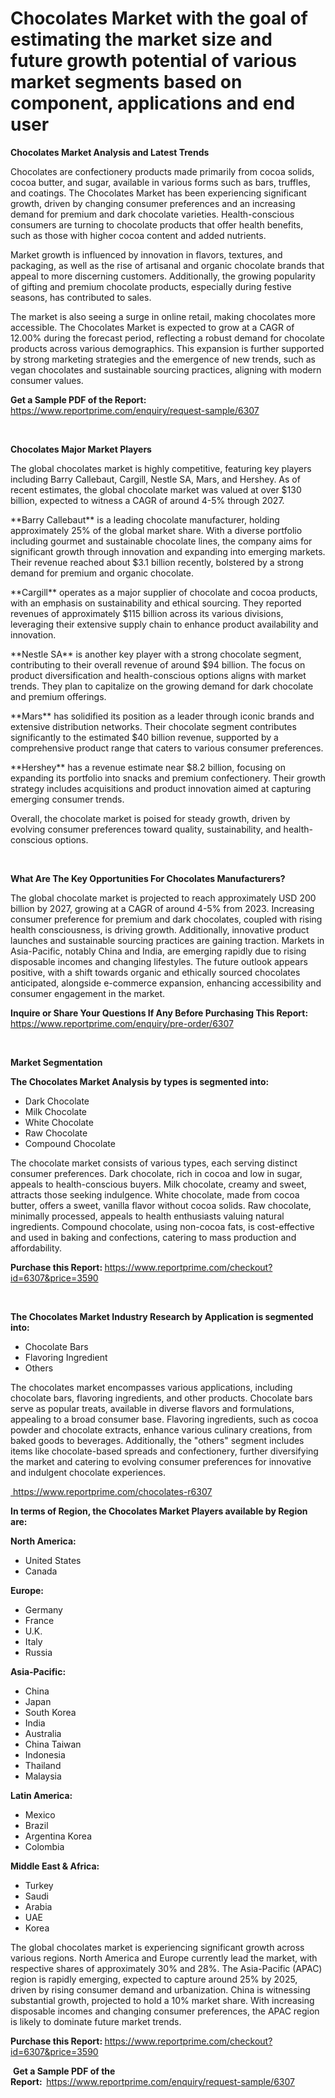 <p><h1>Chocolates Market with the goal of estimating the market size and future growth potential of various market segments based on component, applications and end user</h1></p><p><strong>Chocolates Market Analysis and Latest Trends</strong></p>
<p><p>Chocolates are confectionery products made primarily from cocoa solids, cocoa butter, and sugar, available in various forms such as bars, truffles, and coatings. The Chocolates Market has been experiencing significant growth, driven by changing consumer preferences and an increasing demand for premium and dark chocolate varieties. Health-conscious consumers are turning to chocolate products that offer health benefits, such as those with higher cocoa content and added nutrients.</p><p>Market growth is influenced by innovation in flavors, textures, and packaging, as well as the rise of artisanal and organic chocolate brands that appeal to more discerning customers. Additionally, the growing popularity of gifting and premium chocolate products, especially during festive seasons, has contributed to sales. </p><p>The market is also seeing a surge in online retail, making chocolates more accessible. The Chocolates Market is expected to grow at a CAGR of 12.00% during the forecast period, reflecting a robust demand for chocolate products across various demographics. This expansion is further supported by strong marketing strategies and the emergence of new trends, such as vegan chocolates and sustainable sourcing practices, aligning with modern consumer values.</p></p>
<p><strong>Get a Sample PDF of the Report:&nbsp;</strong> <a href="https://www.reportprime.com/enquiry/request-sample/6307?utm_campaign=4557&utm_medium=2&utm_source=Github&utm_content=ia&utm_term=15052025&utm_id=chocolates">https://www.reportprime.com/enquiry/request-sample/6307</a></p>
<p>&nbsp;</p>
<p><strong>Chocolates Major Market Players</strong></p>
<p><p>The global chocolates market is highly competitive, featuring key players including Barry Callebaut, Cargill, Nestle SA, Mars, and Hershey. As of recent estimates, the global chocolate market was valued at over $130 billion, expected to witness a CAGR of around 4-5% through 2027.</p><p>**Barry Callebaut** is a leading chocolate manufacturer, holding approximately 25% of the global market share. With a diverse portfolio including gourmet and sustainable chocolate lines, the company aims for significant growth through innovation and expanding into emerging markets. Their revenue reached about $3.1 billion recently, bolstered by a strong demand for premium and organic chocolate.</p><p>**Cargill** operates as a major supplier of chocolate and cocoa products, with an emphasis on sustainability and ethical sourcing. They reported revenues of approximately $115 billion across its various divisions, leveraging their extensive supply chain to enhance product availability and innovation.</p><p>**Nestle SA** is another key player with a strong chocolate segment, contributing to their overall revenue of around $94 billion. The focus on product diversification and health-conscious options aligns with market trends. They plan to capitalize on the growing demand for dark chocolate and premium offerings.</p><p>**Mars** has solidified its position as a leader through iconic brands and extensive distribution networks. Their chocolate segment contributes significantly to the estimated $40 billion revenue, supported by a comprehensive product range that caters to various consumer preferences.</p><p>**Hershey** has a revenue estimate near $8.2 billion, focusing on expanding its portfolio into snacks and premium confectionery. Their growth strategy includes acquisitions and product innovation aimed at capturing emerging consumer trends.</p><p>Overall, the chocolate market is poised for steady growth, driven by evolving consumer preferences toward quality, sustainability, and health-conscious options.</p></p>
<p>&nbsp;</p>
<p><strong>What Are The Key Opportunities For Chocolates Manufacturers?</strong></p>
<p><p>The global chocolate market is projected to reach approximately USD 200 billion by 2027, growing at a CAGR of around 4-5% from 2023. Increasing consumer preference for premium and dark chocolates, coupled with rising health consciousness, is driving growth. Additionally, innovative product launches and sustainable sourcing practices are gaining traction. Markets in Asia-Pacific, notably China and India, are emerging rapidly due to rising disposable incomes and changing lifestyles. The future outlook appears positive, with a shift towards organic and ethically sourced chocolates anticipated, alongside e-commerce expansion, enhancing accessibility and consumer engagement in the market.</p></p>
<p><strong>Inquire or Share Your Questions If Any Before Purchasing This Report:</strong> <a href="https://www.reportprime.com/enquiry/pre-order/6307?utm_campaign=4557&utm_medium=2&utm_source=Github&utm_content=ia&utm_term=15052025&utm_id=chocolates">https://www.reportprime.com/enquiry/pre-order/6307</a></p>
<p>&nbsp;</p>
<p><strong>Market Segmentation</strong></p>
<p><strong>The Chocolates Market Analysis by types is segmented into:</strong></p>
<p><ul><li>Dark Chocolate</li><li>Milk Chocolate</li><li>White Chocolate</li><li>Raw Chocolate</li><li>Compound Chocolate</li></ul></p>
<p><p>The chocolate market consists of various types, each serving distinct consumer preferences. Dark chocolate, rich in cocoa and low in sugar, appeals to health-conscious buyers. Milk chocolate, creamy and sweet, attracts those seeking indulgence. White chocolate, made from cocoa butter, offers a sweet, vanilla flavor without cocoa solids. Raw chocolate, minimally processed, appeals to health enthusiasts valuing natural ingredients. Compound chocolate, using non-cocoa fats, is cost-effective and used in baking and confections, catering to mass production and affordability.</p></p>
<p><strong>Purchase this Report:&nbsp;</strong><a href="https://www.reportprime.com/checkout?id=6307&price=3590&utm_campaign=4557&utm_medium=2&utm_source=Github&utm_content=ia&utm_term=15052025&utm_id=chocolates">https://www.reportprime.com/checkout?id=6307&price=3590</a></p>
<p>&nbsp;</p>
<p><strong>The Chocolates Market Industry Research by Application is segmented into:</strong></p>
<p><ul><li>Chocolate Bars</li><li>Flavoring Ingredient</li><li>Others</li></ul></p>
<p><p>The chocolates market encompasses various applications, including chocolate bars, flavoring ingredients, and other products. Chocolate bars serve as popular treats, available in diverse flavors and formulations, appealing to a broad consumer base. Flavoring ingredients, such as cocoa powder and chocolate extracts, enhance various culinary creations, from baked goods to beverages. Additionally, the "others" segment includes items like chocolate-based spreads and confectionery, further diversifying the market and catering to evolving consumer preferences for innovative and indulgent chocolate experiences.</p></p>
<p><a href="https://www.reportprime.com/chocolates-r6307?utm_campaign=4557&utm_medium=2&utm_source=Github&utm_content=ia&utm_term=15052025&utm_id=chocolates">&nbsp;https://www.reportprime.com/chocolates-r6307</a></p>
<p><strong>In terms of Region, the Chocolates Market Players available by Region are:</strong></p>
<p>
    <p> <strong> North America: </strong>
        <ul>
            <li>United States</li>
            <li>Canada</li>
        </ul>
        </p> 
    <p> <strong> Europe: </strong>
        <ul>
            <li>Germany</li>
            <li>France</li>
            <li>U.K.</li>
            <li>Italy</li>
            <li>Russia</li>
        </ul>
        </p> 
    <p> <strong> Asia-Pacific: </strong>
        <ul>
            <li>China</li>
            <li>Japan</li>
            <li>South Korea</li>
            <li>India</li>
            <li>Australia</li>
            <li>China Taiwan</li>
            <li>Indonesia</li>
            <li>Thailand</li>
            <li>Malaysia</li>
        </ul>
        </p> 
    <p> <strong> Latin America: </strong>
        <ul>
            <li>Mexico</li>
            <li>Brazil</li>
            <li>Argentina Korea</li>
            <li>Colombia</li>
        </ul>
        </p> 
    <p> <strong> Middle East & Africa: </strong>
        <ul>
            <li>Turkey</li>
            <li>Saudi</li>
            <li>Arabia</li>
            <li>UAE</li>
            <li>Korea</li>
        </ul>
    </p>
    </p>
<p><p>The global chocolates market is experiencing significant growth across various regions. North America and Europe currently lead the market, with respective shares of approximately 30% and 28%. The Asia-Pacific (APAC) region is rapidly emerging, expected to capture around 25% by 2025, driven by rising consumer demand and urbanization. China is witnessing substantial growth, projected to hold a 10% market share. With increasing disposable incomes and changing consumer preferences, the APAC region is likely to dominate future market trends.</p></p>
<p><strong>Purchase this Report: </strong><a href="https://www.reportprime.com/checkout?id=6307&price=3590&utm_campaign=4557&utm_medium=2&utm_source=Github&utm_content=ia&utm_term=15052025&utm_id=chocolates">https://www.reportprime.com/checkout?id=6307&price=3590</a></p>
<p>&nbsp;<strong>Get a Sample PDF of the Report:&nbsp;&nbsp;</strong><a href="https://www.reportprime.com/enquiry/request-sample/6307?utm_campaign=4557&utm_medium=2&utm_source=Github&utm_content=ia&utm_term=15052025&utm_id=chocolates">https://www.reportprime.com/enquiry/request-sample/6307</a></p>
<p><strong></strong></p>
<p><p></p><p></p><p></p></p>